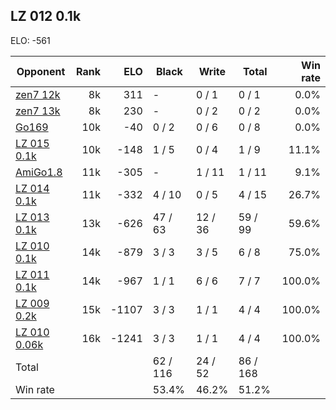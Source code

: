 ## LZ 012 0.1k ##

ELO: -561

Opponent | Rank | ELO | Black | Write | Total | Win rate
---------|-----:|----:|-------|-------|-------|-------:
[zen7 12k](zen7%2012k.md) | 8k | 311 | - | 0 / 1 | 0 / 1 | 0.0%
[zen7 13k](zen7%2013k.md) | 8k | 230 | - | 0 / 2 | 0 / 2 | 0.0%
[Go169](Go169.md) | 10k | -40 | 0 / 2 | 0 / 6 | 0 / 8 | 0.0%
[LZ 015 0.1k](LZ%20015%200.1k.md) | 10k | -148 | 1 / 5 | 0 / 4 | 1 / 9 | 11.1%
[AmiGo1.8](AmiGo1.8.md) | 11k | -305 | - | 1 / 11 | 1 / 11 | 9.1%
[LZ 014 0.1k](LZ%20014%200.1k.md) | 11k | -332 | 4 / 10 | 0 / 5 | 4 / 15 | 26.7%
[LZ 013 0.1k](LZ%20013%200.1k.md) | 13k | -626 | 47 / 63 | 12 / 36 | 59 / 99 | 59.6%
[LZ 010 0.1k](LZ%20010%200.1k.md) | 14k | -879 | 3 / 3 | 3 / 5 | 6 / 8 | 75.0%
[LZ 011 0.1k](LZ%20011%200.1k.md) | 14k | -967 | 1 / 1 | 6 / 6 | 7 / 7 | 100.0%
[LZ 009 0.2k](LZ%20009%200.2k.md) | 15k | -1107 | 3 / 3 | 1 / 1 | 4 / 4 | 100.0%
[LZ 010 0.06k](LZ%20010%200.06k.md) | 16k | -1241 | 3 / 3 | 1 / 1 | 4 / 4 | 100.0%
Total | | | 62 / 116 | 24 / 52 | 86 / 168 | 
Win rate| | | 53.4% | 46.2% | 51.2% | 
